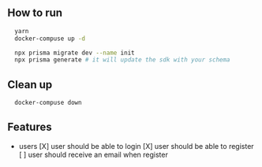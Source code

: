 
## How to run
```bash
  yarn
  docker-compuse up -d

  npx prisma migrate dev --name init
  npx prisma generate # it will update the sdk with your schema
```

## Clean up
```bash
  docker-compuse down
```

## Features
- users
    [X] user should be able to login
    [X] user should be able to register
    [ ] user should receive an email when register
